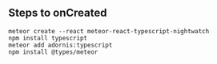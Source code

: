 ## Steps to onCreated

```
meteor create --react meteor-react-typescript-nightwatch
npm install typescript
meteor add adornis:typescript
npm install @types/meteor
